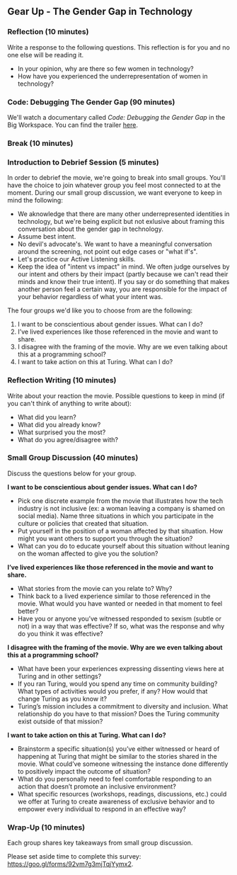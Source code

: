 ## Gear Up - The Gender Gap in Technology

### Reflection (10 minutes)

Write a response to the following questions. This reflection is for you and no one else will be reading it.

* In your opinion, why are there so few women in technology?
* How have you experienced the underrepresentation of women in technology?

### Code: Debugging The Gender Gap (90 minutes)

We'll watch a documentary called _Code: Debugging the Gender Gap_ in the Big Workspace. You can find the trailer [here](http://www.codedoc.co/about/).

### Break (10 minutes)

### Introduction to Debrief Session (5 minutes)

In order to debrief the movie, we're going to break into small groups. You'll have the choice to join whatever group you feel most connected to at the moment. During our small group discussion, we want everyone to keep in mind the following:

* We aknowledge that there are many other underrepresented identities in technology, but we're being explicit but not exlusive about framing this conversation about the gender gap in technology.
* Assume best intent.
* No devil's advocate's. We want to have a meaningful conversation around the screening, not point out edge cases or "what if's".
* Let's practice our Active Listening skills.
* Keep the idea of "intent vs impact" in mind. We often judge ourselves by our intent and others by their impact (partly because we can't read their minds and know their true intent). If you say or do something that makes another person feel a certain way, you are responsible for the impact of your behavior regardless of what your intent was. 

The four groups we'd like you to choose from are the following:

  1. I want to be conscientious about gender issues. What can I do?   
  2. I’ve lived experiences like those referenced in the movie and want to share.  
  3. I disagree with the framing of the movie. Why are we even talking about this at a programming school?  
  4. I want to take action on this at Turing. What can I do?  

### Reflection Writing (10 minutes)

Write about your reaction the movie. Possible questions to keep in mind (if you can't think of anything to write about):

* What did you learn? 
* What did you already know? 
* What surprised you the most? 
* What do you agree/disagree with?

### Small Group Discussion (40 minutes)

Discuss the questions below for your group.

**I want to be conscientious about gender issues. What can I do?**
* Pick one discrete example from the movie that illustrates how the tech industry is not inclusive (ex: a woman leaving a company is shamed on social media). Name three situations in which you participate in the culture or policies that created that situation.
* Put yourself in the position of a woman affected by that situation. How might you want others to support you through the situation?
* What can you do to educate yourself about this situation without leaning on the woman affected to give you the solution?

**I’ve lived experiences like those referenced in the movie and want to share.**  
* What stories from the movie can you relate to? Why?
* Think back to a lived experience similar to those referenced in the movie. What would you have wanted or needed in that moment to feel better?
* Have you or anyone you’ve witnessed responded to sexism (subtle or not) in a way that was effective? If so, what was the response and why do you think it was effective?

**I disagree with the framing of the movie. Why are we even talking about this at a programming school?**  
* What have been your experiences expressing dissenting views here at Turing and in other settings?
* If you ran Turing, would you spend any time on community building? What types of activities would you prefer, if any? How would that change Turing as you know it?
* Turing’s mission includes a commitment to diversity and inclusion. What relationship do you have to that mission? Does the Turing community exist outside of that mission?

**I want to take action on this at Turing. What can I do?**
* Brainstorm a specific situation(s) you’ve either witnessed or heard of happening at Turing that might be similar to the stories shared in the movie. What could’ve someone witnessing the instance done differently to positively impact the outcome of situation?
* What do you personally need to feel comfortable responding to an action that doesn’t promote an inclusive environment?
* What specific resources (workshops, readings, discussions, etc.) could we offer at Turing to create awareness of exclusive behavior and to empower every individual to respond in an effective way? 

### Wrap-Up (10 minutes)

Each group shares key takeaways from small group discussion.

Please set aside time to complete this survey: https://goo.gl/forms/92vm7g3mjTqjYymx2.
